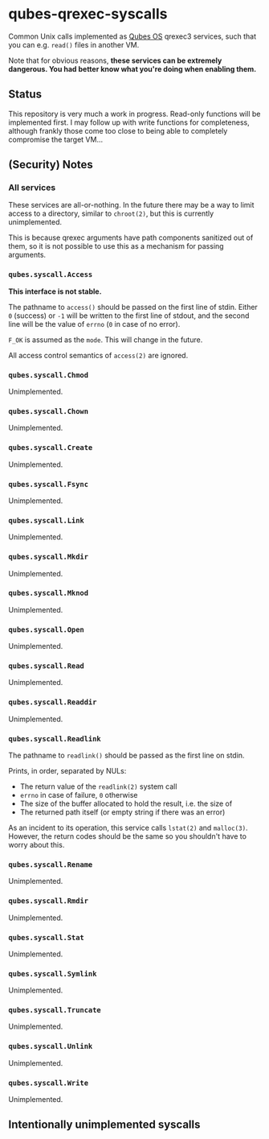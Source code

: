 # qubes-qrexec-syscalls

Common Unix calls implemented as [Qubes OS](https://qubes-os.org/) qrexec3 services, such that you can e.g. `read()` files in another VM.

Note that for obvious reasons, **these services can be extremely dangerous. You had better know what you're doing when enabling them.**

## Status

This repository is very much a work in progress. Read-only functions will be implemented first. I may follow up with write functions for completeness, although frankly those come too close to being able to completely compromise the target VM...

## (Security) Notes

### All services

These services are all-or-nothing. In the future there may be a way to limit access to a directory, similar to `chroot(2)`, but this is currently unimplemented.

This is because qrexec arguments have path components sanitized out of them, so it is not possible to use this as a mechanism for passing arguments.

### `qubes.syscall.Access`

**This interface is not stable.**

The pathname to `access()` should be passed on the first line of stdin. Either `0` (success) or `-1` will be written to the first line of stdout, and the second line will be the value of `errno` (`0` in case of no error).

`F_OK` is assumed as the `mode`. This will change in the future.

All access control semantics of `access(2)` are ignored.

### `qubes.syscall.Chmod`

Unimplemented.

### `qubes.syscall.Chown`

Unimplemented.

### `qubes.syscall.Create`

Unimplemented.

### `qubes.syscall.Fsync`

Unimplemented.

### `qubes.syscall.Link`

Unimplemented.

### `qubes.syscall.Mkdir`

Unimplemented.

### `qubes.syscall.Mknod`

Unimplemented.

### `qubes.syscall.Open`

Unimplemented.

### `qubes.syscall.Read`

Unimplemented.

### `qubes.syscall.Readdir`

Unimplemented.

### `qubes.syscall.Readlink`

The pathname to `readlink()` should be passed as the first line on stdin.

Prints, in order, separated by NULs:

* The return value of the `readlink(2)` system call
* `errno` in case of failure, `0` otherwise
* The size of the buffer allocated to hold the result, i.e. the size of
* The returned path itself (or empty string if there was an error)

As an incident to its operation, this service calls `lstat(2)` and `malloc(3)`. However, the return codes should be the same so you shouldn't have to worry about this.

### `qubes.syscall.Rename`

Unimplemented.

### `qubes.syscall.Rmdir`

Unimplemented.

### `qubes.syscall.Stat`

Unimplemented.

### `qubes.syscall.Symlink`

Unimplemented.

### `qubes.syscall.Truncate`

Unimplemented.

### `qubes.syscall.Unlink`

Unimplemented.

### `qubes.syscall.Write`

Unimplemented.

## Intentionally unimplemented syscalls
